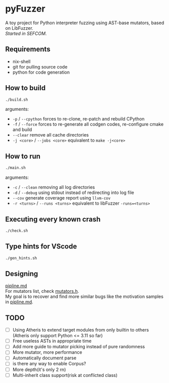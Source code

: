 # pyFuzzer
A toy project for Python interpreter fuzzing using AST-base mutators, based on LibFuzzer.  
*Started in SEFCOM.*

## Requirements
- nix-shell
- git for pulling source code
- python for code generation

## How to build
```bash
./build.sh
```

arguments:
- `-p` / `--cpython` forces to re-clone, re-patch and rebuild CPython
- `-f` / `--force` forces to re-generate all codgen codes, re-configure cmake and build
- `--clear` remove all cache directories
- `-j <core>` / `--jobs <core>` equivalent to `make -j<core>`

## How to run
```bash
./main.sh
```

arguments:
- `-c` / `--clean` removing all log directories
- `-d` / `--debug` using stdout instead of redirecting into log file
- `--cov` generate coverage report using `llvm-cov`
- `-r <turns>` / `--runs <turns>` equivalent to libFuzzer `-runs=<turns>`

## Executing every known crash
```bash
./check.sh
```

## Type hints for VScode
```bash
./gen_hints.sh
```

## Designing
[pipline.md](./pipline.md)  
For mutators list, check [mutators.h](./src/fuzzerHelper/mutators/mutators.h).  
My goal is to recover and find more similar bugs like the motivation samples in [pipline.md](./pipline.md).

## TODO
- [ ] Using Atheris to extend target modules from only builtin to others (Atheris only support Python <= 3.11 so far)
- [ ] Free useless ASTs in appropriate time
- [ ] Add more guide to mutator picking instead of pure randomness
- [ ] More mutator, more performance
- [ ] Automatically document parse
- [ ] is there any way to enable Corpus?
- [ ] More depth(it's only 2 rn)
- [ ] Multi-inherit class support(risk at conflicted class)
